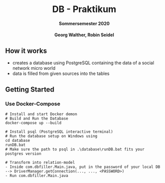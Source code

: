<h1 align="center">
  DB - Praktikum
</h1>

<h4 align="center">Sommersemester 2020</h4>
<h4 align="center">Georg Walther, Robin Seidel</h4>

## How it works
- creates a database using PostgreSQL containing the data of a social network micro world
- data is filled from given sources into the tables

## Getting Started

### Use Docker-Compose

```
# Install and start Docker demon
# Build and Run the Database
docker-compose up --build

# Install psql (PostgreSQL interactive terminal)
# Run the database setup on Windows using
cd database
runDB.bat
# Make sure the path to psql in .\database\runDB.bat fits your postgres version

# Transform into relation-model
- Inside com.dbfiller.Main.java, put in the password of your local DB
--> DriverManager.getConnection(..., ..., <PASSWORD>)
- Run com.dbfiller.Main.java
```